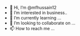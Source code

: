 - 👋 Hi, I’m @mfhussain12
- 👀 I’m interested in business..
- 🌱 I’m currently learning ...
- 💞️ I’m looking to collaborate on ...
- 📫 How to reach me ...

<!---
mfhussain12/mfhussain12 is a ✨ special ✨ repository because its `README.md` (this file) appears on your GitHub profile.
You can click the Preview link to take a look at your changes.
--->
